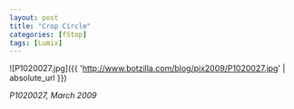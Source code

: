 ```yaml
---
layout: post
title: "Crop Circle"
categories: [fStop]
tags: [Lumix]
---
```



![P1020027.jpg]({{ 'http://www.botzilla.com/blog/pix2009/P1020027.jpg' | absolute_url }})


<p><i>P1020027, March 2009</i></p>
